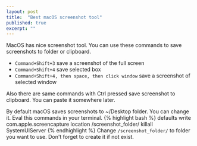 ```yaml
---
layout: post
title:  "Best macOS screenshot tool"
published: true
excerpt: ""
---
```


MacOS has nice screenshot tool. You can use these commands to save screenshots to folder or clipboard.

* `Command+Shift+3` save a screenshot of the full screen
* `Command+Shift+4` save selected box
* `Command+Shift+4, then space, then click window` save a screenshot of selected window

Also there are same commands with Ctrl pressed save screenshot to clipboard. You can paste it somewhere later.

By default macOS saves screenshots to ~/Desktop folder. You can change it. Eval this commands in your terminal.
{% highlight bash %}
defaults write com.apple.screencapture location /screenshot_folder/
killall SystemUIServer
{% endhighlight %}
Change `/screenshot_folder/` to folder you want to use.
Don't forget to create it if not exist.


